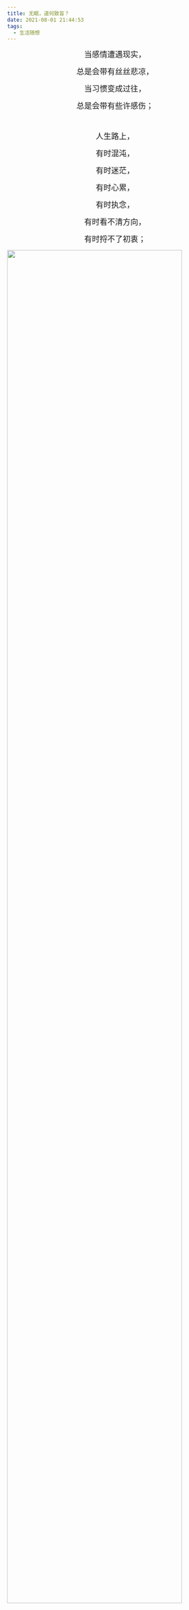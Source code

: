 ```yaml
---
title: 无眠，道何致盲？
date: 2021-08-01 21:44:53
tags:
  - 生活随想
---
```

<p style="text-align: center;"><span style="font-size: 18px;">当感情遭遇现实，</span></p>
<p style="text-align: center;"><span style="font-size: 18px;">总是会带有丝丝悲凉，</span></p>
<p style="text-align: center;"><span style="font-size: 18px;">当习惯变成过往，</span></p>
<p style="text-align: center;"><span style="font-size: 18px;">总是会带有些许感伤；</span></p>
<p><br></p>
<p style="text-align: center;"><span style="font-size: 18px;">人生路上，</span></p>
<p style="text-align: center;"><span style="font-size: 18px;">有时混沌，</span></p>
<p style="text-align: center;"><span style="font-size: 18px;">有时迷茫，</span></p>
<p style="text-align: center;"><span style="font-size: 18px;">有时心累，</span></p>
<p style="text-align: center;"><span style="font-size: 18px;">有时执念，</span></p>
<p style="text-align: center;"><span style="font-size: 18px;">有时看不清方向，</span></p>
<p style="text-align: center;"><span style="font-size: 18px;">有时捋不了初衷；</span></p>
<p><img data-s="300,640" data-type="jpeg" data-src="https://ssimg.frontenduse.top/image/2021/08/01/518b7b0c8a68f9d1563b0321630f4389.jpeg" data-ratio="1" data-w="640" style="vertical-align: middle;width: 90%;height: 90%;" src="https://ssimg.frontenduse.top/image/2021/08/01/518b7b0c8a68f9d1563b0321630f4389.jpeg"></p>
<p style="text-align: center;"><span style="font-size: 18px;">有些坚持，</span></p>
<p style="text-align: center;"><span style="font-size: 18px;">却换回渐行渐远，</span></p>
<p style="text-align: center;"><span style="font-size: 18px;">有些遇见，</span></p>
<p style="text-align: center;"><span style="font-size: 18px;">却来不及去多想；</span></p>
<p style="text-align: center;"><span style="font-size: 18px;">带刺前行，</span></p>
<p style="text-align: center;"><span style="font-size: 18px;">封闭了世界天窗，</span></p>
<p style="text-align: center;"><span style="font-size: 18px;">何惘希望，</span></p>
<p style="text-align: center;"><span style="font-size: 18px;">透不进一丝阳光；</span></p>
<p><br></p>
<p style="text-align: center;"><span style="font-size: 18px;">无眠的夜，</span></p>
<p style="text-align: center;"><span style="font-size: 18px;">多了也就没有知觉，</span></p>
<p style="text-align: center;"><span style="font-size: 18px;">沉醉的酒，</span></p>
<p style="text-align: center;"><span style="font-size: 18px;">喝了也能有歌就唱，</span></p>
<p style="text-align: center;"><span style="font-size: 18px;">迷人的烟，</span></p>
<p style="text-align: center;"><span style="font-size: 18px;">抽了也能还有一只，</span></p>
<p style="text-align: center;"><span style="font-size: 18px;">些许的人，</span></p>
<p style="text-align: center;"><span style="font-size: 18px;">见了也能继续心殇，</span></p>
<p style="text-align: center;"><span style="font-size: 18px;">感触的事，</span></p>
<p style="text-align: center;"><span style="font-size: 18px;">做了也能当做经历，</span></p>
<p style="text-align: center;"><span style="font-size: 18px;">恰如初见，</span></p>
<p style="text-align: center;"><span style="font-size: 18px;">想了也能遗憾难当。</span></p>
<p style="text-align: center;"><span style="font-size: 18px;"></span></p>
<p><img data-s="300,640" data-type="jpeg" data-src="https://ssimg.frontenduse.top/image/2021/08/01/17cb4bc50deaf502ed6e58dad9da2de0.jpeg" data-ratio="0.646484375" data-w="1024" style="vertical-align: middle;width: 90%;height: 90%;" src="https://ssimg.frontenduse.top/image/2021/08/01/17cb4bc50deaf502ed6e58dad9da2de0.jpeg"></p>
<p style="text-align: center;"><span style="font-size: 18px;"></span><br></p>
<p><br></p>
<p style="text-align: center;"><span style="font-size: 18px;">本想把生活过成诗，</span></p>
<p style="text-align: center;"><span style="font-size: 18px;">现实却让人燃起承受不了的滚烫，</span></p>
<p style="text-align: center;"><span style="font-size: 18px;">本想把生活过成画，</span></p>
<p style="text-align: center;"><span style="font-size: 18px;">习惯却让人依旧只能心存着憧憬；</span></p>
<p><br></p>
<p style="text-align: center;"><span style="font-size: 18px;">一步一步，</span></p>
<p style="text-align: center;"><span style="font-size: 18px;">走得其实很匆忙，</span></p>
<p style="text-align: center;"><span style="font-size: 18px;">忘记了该找谁同路；</span></p>
<p style="text-align: center;"><span style="font-size: 18px;">一路一路，</span></p>
<p style="text-align: center;"><span style="font-size: 18px;">遭遇太多的徘徊，</span></p>
<p style="text-align: center;"><span style="font-size: 18px;">丢失了该寻的自我。</span></p>
<p style="text-align: center;"><span style="font-size: 18px;"></span></p>
<p><img data-s="300,640" data-type="jpeg" data-src="https://ssimg.frontenduse.top/image/2021/08/01/6448b77c85c2b612e4085383effc8607.jpeg" data-ratio="1" data-w="600" style="vertical-align: middle;width: 90%;height: 90%;" src="https://ssimg.frontenduse.top/image/2021/08/01/6448b77c85c2b612e4085383effc8607.jpeg"></p>
<p style="text-align: center;"><span style="font-size: 18px;"></span><br></p>
<p><br></p>
<p style="text-align: center;"><span style="font-size: 18px;">时常，<br></span></p>
<p style="text-align: center;"><span style="font-size: 18px;">会浮现一个问题，</span></p>
<p style="text-align: center;"><span style="font-size: 18px;">我们花了太多的时间，</span></p>
<p style="text-align: center;"><span style="font-size: 18px;">到底，究竟，为何，</span></p>
<p style="text-align: center;"><span style="font-size: 18px;">是在追求着什么？</span></p>
<p style="text-align: center;"><span style="font-size: 18px;">一份感情？</span></p>
<p style="text-align: center;"><span style="font-size: 18px;">一点事业？</span></p>
<p style="text-align: center;"><span style="font-size: 18px;">一份宁静？</span></p>
<p style="text-align: center;"><span style="font-size: 18px;">一种喧闹？</span></p>
<p style="text-align: center;"><span style="font-size: 18px;">一个圆满？</span></p>
<p style="text-align: center;"><span style="font-size: 18px;">一段缘分？</span></p>
<p style="text-align: center;"><span style="font-size: 18px;">一种性格？</span></p>
<p style="text-align: center;"><span style="font-size: 18px;">一段旅途？</span></p>
<p style="text-align: center;"><span style="font-size: 18px;">一份经历？</span></p>
<p style="text-align: center;"><span style="font-size: 18px;">还是一次修行？</span></p>
<p style="text-align: center;"><span style="font-size: 18px;">孤寂既然与生俱来，</span></p>
<p style="text-align: center;"><span style="font-size: 18px;">那何不让它余生作伴。</span></p>
<p style="text-align: center;"><span style="font-size: 18px;"><qqmusic class="res_iframe qqmusic_iframe js_editor_qqmusic" scrolling="no" frameborder="0" musicid="5002687" mid="001fpbwS2TUTjV" albumurl="/L/Z/002VeS6r4L5fLZ.jpg" audiourl="http://ws.stream.qqmusic.qq.com/C100001fpbwS2TUTjV.m4a?fromtag=46" music_name="安和桥" commentid="3563410719" singer="宋冬野 - 安和桥北" play_length="251000" src="/cgi-bin/readtemplate?t=tmpl/qqmusic_tmpl&singer=%E5%AE%8B%E5%86%AC%E9%87%8E%20-%20%E5%AE%89%E5%92%8C%E6%A1%A5%E5%8C%97&music_name=%E5%AE%89%E5%92%8C%E6%A1%A5"></qqmusic></span></p>
<p style="text-align: center;"><span style="font-size: 18px;"></span></p>
<p><img data-s="300,640" data-type="jpeg" data-src="https://ssimg.frontenduse.top/image/2021/08/01/0fb2d6c6590473e8ffc46663f161cf3e.jpeg" data-ratio="2" data-w="1280" style="vertical-align: middle;width: 90%;height: 90%;" src="https://ssimg.frontenduse.top/image/2021/08/01/0fb2d6c6590473e8ffc46663f161cf3e.jpeg"></p>
<p style="text-align: center;"><span style="font-size: 18px;"></span><br></p>

来源链接：[https://mp.weixin.qq.com/s/G3lPfhtYuZdLoG0qQCSuRA](https://mp.weixin.qq.com/s/G3lPfhtYuZdLoG0qQCSuRA)